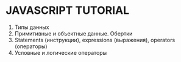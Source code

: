 # JAVASCRIPT TUTORIAL

1. Типы данных
2. Примитивные и объектные данные. Обертки
3. Statements (инструкции), expressions (выражения), operators (операторы)
4. Условные и логические операторы
